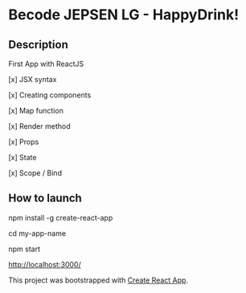 # Becode  JEPSEN LG - HappyDrink!

## Description

First App with ReactJS

[x] JSX syntax

[x] Creating components

[x] Map function

[x] Render method

[x] Props

[x] State

[x] Scope / Bind

## How to launch

npm install -g create-react-app

cd my-app-name

npm start

[http://localhost:3000/](http://localhost:3000/)

This project was bootstrapped with [Create React App](https://github.com/facebook/create-react-app).
